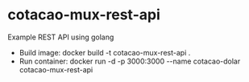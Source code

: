 # cotacao-mux-rest-api
Example REST API using golang

* Build image: docker build -t cotacao-mux-rest-api .
* Run container: docker run -d -p 3000:3000 --name cotacao-dolar cotacao-mux-rest-api
